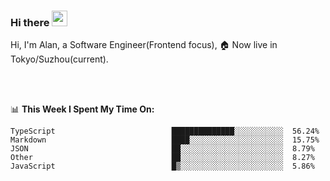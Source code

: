 ### Hi there <img src="https://media.giphy.com/media/hvRJCLFzcasrR4ia7z/giphy.gif" width="25px">

<!-- ![visitors](https://visitor-badge.glitch.me/badge?page_id=dislfyer.dislfyer) -->

Hi, I'm Alan, a Software Engineer(Frontend focus), 🏠 Now live in Tokyo/Suzhou(current).

<br/>
<br/>

📊 **This Week I Spent My Time On:**


<!--START_SECTION:waka-->

```text
TypeScript                          ██████████████░░░░░░░░░░░  56.24%
Markdown                            ████░░░░░░░░░░░░░░░░░░░░░  15.75%
JSON                                ██░░░░░░░░░░░░░░░░░░░░░░░  8.79%
Other                               ██░░░░░░░░░░░░░░░░░░░░░░░  8.27%
JavaScript                          █▒░░░░░░░░░░░░░░░░░░░░░░░  5.86%
```

<!--END_SECTION:waka-->

<!--
**About Me:**
 -->
